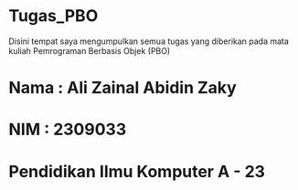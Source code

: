 # Tugas_PBO
Disini tempat saya mengumpulkan semua tugas yang diberikan pada mata kuliah Pemrograman Berbasis Objek (PBO)

# Nama : Ali Zainal Abidin Zaky
# NIM  : 2309033
# Pendidikan Ilmu Komputer A - 23
